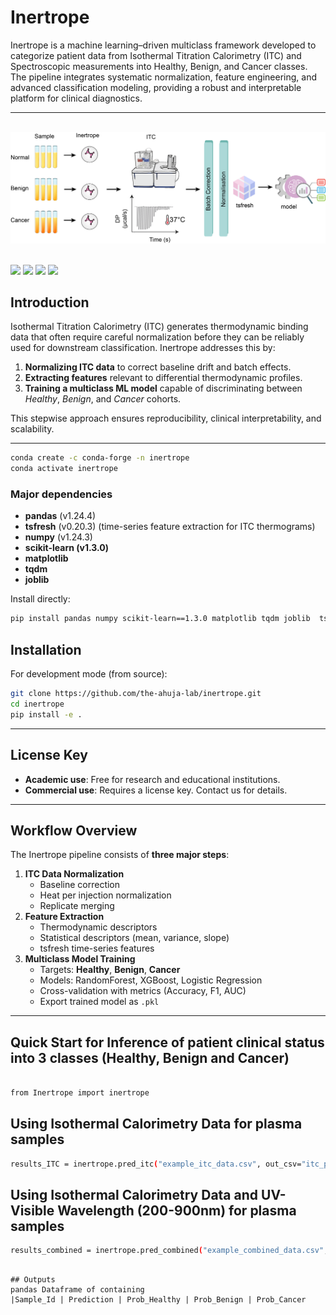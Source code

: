 # Inertrope

Inertrope is a machine learning–driven multiclass framework developed to categorize patient data from Isothermal Titration Calorimetry (ITC) and Spectroscopic measurements into Healthy, Benign, and Cancer classes. The pipeline integrates systematic normalization, feature engineering, and advanced classification modeling, providing a robust and interpretable platform for clinical diagnostics.

---


<br>
<div align="center">
<img src="Images/inertrope.png" alt="Inertrope" ></div>
<br>

<div align="left">

<div align="left">

<p>
  <img src="https://img.shields.io/badge/License-MIT-blue.svg">
  <img src="https://img.shields.io/badge/docs-passing-green">
  <img src="https://img.shields.io/badge/python-3.9-blue">
  </a>
  <a href="https://github.com/YOUR_USERNAME/YOUR_REPO">
    <img src="https://img.shields.io/badge/Code-Source-black">
  </a>
</p>

</div>


## Introduction

Isothermal Titration Calorimetry (ITC) generates thermodynamic binding data that often require careful normalization before they can be reliably used for downstream classification. Inertrope addresses this by:

1. **Normalizing ITC data** to correct baseline drift and batch effects.
2. **Extracting features** relevant to differential thermodynamic profiles.
3. **Training a multiclass ML model** capable of discriminating between *Healthy*, *Benign*, and *Cancer* cohorts.

This stepwise approach ensures reproducibility, clinical interpretability, and scalability.

---
```bash
conda create -c conda-forge -n inertrope
conda activate inertrope

```

### Major dependencies

- **pandas** (v1.24.4)
- **tsfresh** (v0.20.3) (time-series feature extraction for ITC thermograms)
- **numpy** (v1.24.3)
- **scikit-learn (v1.3.0)**
- **matplotlib**
- **tqdm**
- **joblib**

Install directly:

```bash
pip install pandas numpy scikit-learn==1.3.0 matplotlib tqdm joblib  tsfresh 

```

## Installation

For development mode (from source):

```bash
git clone https://github.com/the-ahuja-lab/inertrope.git
cd inertrope
pip install -e .

```

---

## License Key

- **Academic use**: Free for research and educational institutions.
- **Commercial use**: Requires a license key. Contact us for details.

---

## Workflow Overview

The Inertrope pipeline consists of **three major steps**:

1. **ITC Data Normalization**
    - Baseline correction
    - Heat per injection normalization
    - Replicate merging
2. **Feature Extraction**
    - Thermodynamic descriptors
    - Statistical descriptors (mean, variance, slope)
    - tsfresh time-series features
3. **Multiclass Model Training**
    - Targets: **Healthy**, **Benign**, **Cancer**
    - Models: RandomForest, XGBoost, Logistic Regression
    - Cross-validation with metrics (Accuracy, F1, AUC)
    - Export trained model as `.pkl`

---

## Quick Start for Inference of patient clinical status into 3 classes (Healthy, Benign and Cancer)  

```bash

from Inertrope import inertrope

```

## Using Isothermal Calorimetry Data for plasma samples

```bash
results_ITC = inertrope.pred_itc("example_itc_data.csv", out_csv="itc_predictions.csv")
```

## Using Isothermal Calorimetry Data and UV-Visible Wavelength (200-900nm) for plasma samples

```bash
results_combined = inertrope.pred_combined("example_combined_data.csv", out_csv="combined_predictions.csv")
```


```

## Outputs
pandas Dataframe of containing
|Sample_Id | Prediction | Prob_Healthy | Prob_Benign | Prob_Cancer


